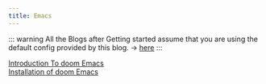 ```yaml
---
title: Emacs 
---
```


::: warning
All the Blogs after Getting started assume that you are using the default config provided by this blog. -> <a href="/config.zip" download>here</a>
:::

[Introduction To doom Emacs](./Introduction)  
[Installation of doom Emacs](./Installation)  
